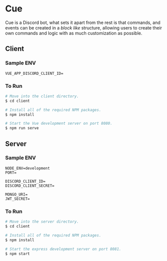 # Cue

Cue is a Discord bot, what sets it apart from the rest is that commands, and events can be created in a _block like_ structure, allowing users to create their own commands and logic with as much customization as possible.

## Client

### Sample ENV

```
VUE_APP_DISCORD_CLIENT_ID=
```

### To Run

```bash
# Move into the client directory.
$ cd client

# Install all of the required NPM packages.
$ npm install

# Start the Vue development server on port 8080.
$ npm run serve
```

## Server

### Sample ENV

```
NODE_ENV=development
PORT=

DISCORD_CLIENT_ID=
DISCORD_CLIENT_SECRET=

MONGO_URI=
JWT_SECRET=
```

### To Run

```bash
# Move into the server directory.
$ cd client

# Install all of the required NPM packages.
$ npm install

# Start the express development server on port 8081.
$ npm start
```
